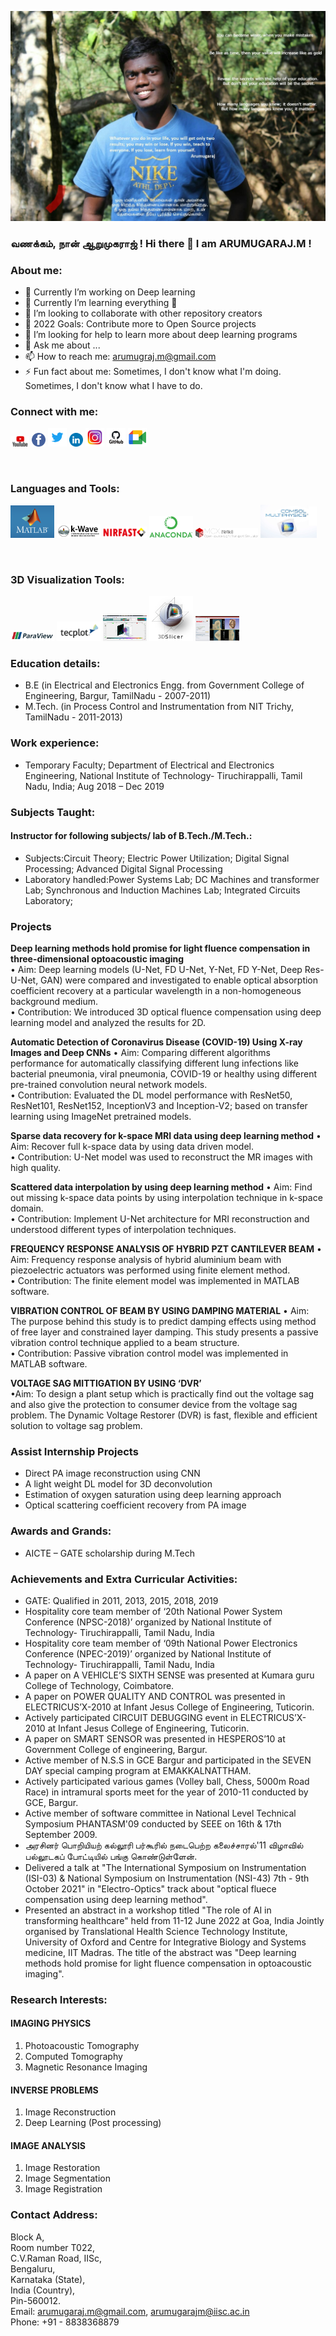 
![](Images/RAJ.jpg)
### வணக்கம், நான் ஆறுமுகராஜ் !   Hi there 👋 I am ARUMUGARAJ.M ! 

### About me:
- 🔭 Currently I’m working on Deep learning 
- 🌱 Currently I’m learning everything 🤣
- 👯 I’m looking to collaborate with other repository creators
- 🥅 2022 Goals: Contribute more to Open Source projects
- 🤔 I’m looking for help to learn more about deep learning programs
- 💬 Ask me about ...
- 📫 How to reach me: arumugraj.m@gmail.com
- ⚡ Fun fact about me: Sometimes, I don't know what I'm doing. Sometimes, I don't know what I have to do.

### Connect with me:
[<img width="30px" src="Images/YouTube-logo.png" >][youtube]
[<img width="22px" src="Images/1260673.png" >][facebook]
[<img width="30px" src="Images/logo.png" >][twitter]
[<img width="22px" src="Images/linkedin.png" >][li]
[<img width="30px" src="Images/insta.jfif" >][instagram]
[<img width="30px" src="Images/git.png" >][git]
[<img width="30px" src="Images/logo_meet.png" >][gmeet]

<br />


### Languages and Tools:

[<img width="70px" src="Images/mathlab_logo.png" >][matlab]
[<img width="70px" src="Images/k-wave_banner.png" >][kwave]
[<img width="70px" src="Images/nirfast_5.png" >][nirfast]
[<img width="70px" src="Images/Anaconda_Logo.png" >][anaconda]
[<img width="100px" src="Images/mcx18_banner.png" >][MCX]
[<img width="90px" src="Images/Comsol-Multiphysics-Free-Download.jpg" >][comsol]



<br />

### 3D Visualization Tools:
[<img width="70px" src="Images/paraview.png" >][paraview]
[<img width="70px" src="Images/tecplot.png" >][tecplot]
[<img width="70px" src="Images/volumeviewer.png" >][volumeViewer]
[<img width="70px" src="Images/3DSlicer.png" >][3DSlicer]
[<img width="70px" src="Images/NIRFASTSlicer.png" >][NIRFASTSlicer]




### Education details:
- B.E (in Electrical and Electronics Engg. from Government College of Engineering, Bargur, TamilNadu - 2007-2011)
- M.Tech. (in Process Control and Instrumentation from NIT Trichy, TamilNadu - 2011-2013)

### Work experience:
- Temporary Faculty; Department of Electrical and Electronics Engineering, National Institute of Technology- Tiruchirappalli, Tamil Nadu, India; Aug 2018 – Dec 2019

### Subjects Taught:
#### Instructor for following subjects/ lab of B.Tech./M.Tech.:
- Subjects:Circuit Theory; Electric Power Utilization; Digital Signal Processing; Advanced Digital Signal Processing
- Laboratory handled:Power Systems Lab; DC Machines and transformer Lab; Synchronous and Induction Machines Lab; Integrated Circuits Laboratory;


### Projects
**Deep learning methods hold promise for light fluence compensation in three-dimensional optoacoustic imaging**
<br />
• Aim: Deep learning models (U-Net, FD U-Net, Y-Net, FD Y-Net,
Deep Res-U-Net, GAN) were compared and investigated to enable
optical absorption coefficient recovery at a particular wavelength in a
non-homogeneous background medium.
<br />
• Contribution: We introduced 3D optical fluence compensation using
deep learning model and analyzed the results for 2D.

**Automatic Detection of Coronavirus Disease (COVID-19) Using X-ray Images and Deep CNNs**
• Aim: Comparing different algorithms performance for automatically
classifying different lung infections like bacterial pneumonia, viral
pneumonia, COVID-19 or healthy using different pre-trained
convolution neural network models.
<br />
• Contribution: Evaluated the DL model performance with ResNet50,
ResNet101, ResNet152, InceptionV3 and Inception-V2; based on
transfer learning using ImageNet pretrained models.
<br />

**Sparse data recovery for k-space MRI data using deep learning method**
• Aim: Recover full k-space data by using data driven model.
<br />
• Contribution: U-Net model was used to reconstruct the MR images
with high quality.
<br />

**Scattered data interpolation by using deep learning method**
• Aim: Find out missing k-space data points by using interpolation
technique in k-space domain.
<br />
• Contribution: Implement U-Net architecture for MRI reconstruction
and understood different types of interpolation techniques.
<br />

**FREQUENCY RESPONSE ANALYSIS OF HYBRID PZT CANTILEVER BEAM**
• Aim: Frequency response analysis of hybrid aluminium beam with piezoelectric actuators was performed using finite element method. 
<br />
• Contribution: The finite element model was implemented in MATLAB software.
<br />

**VIBRATION CONTROL OF BEAM BY USING DAMPING MATERIAL**
• Aim: The purpose behind this study is to predict damping effects using method of free layer and constrained layer damping. This study presents a passive vibration control technique applied to a beam structure.
<br />
• Contribution: Passive vibration control model was implemented in MATLAB software.
<br />

**VOLTAGE SAG MITTIGATION BY USING ‘DVR’**
<br />
•Aim: To design a plant setup which is practically find out the voltage sag and also give the protection to consumer device from the voltage sag problem. The Dynamic Voltage Restorer (DVR) is fast, flexible and efficient solution to voltage sag problem.

### Assist Internship Projects
- Direct PA image reconstruction using CNN
- A light weight DL model for 3D deconvolution
- Estimation of oxygen saturation using deep learning approach
- Optical scattering coefficient recovery from PA image




### Awards and Grands:
- AICTE – GATE scholarship during M.Tech

### Achievements and Extra Curricular Activities:
- GATE: Qualified in 2011, 2013, 2015, 2018, 2019
- Hospitality core team member of ‘20th National Power System Conference (NPSC-2018)’ organized by National Institute of Technology- Tiruchirappalli, Tamil Nadu, India
- Hospitality core team member of ‘09th National Power Electronics Conference (NPEC-2019)’ organized by National Institute of Technology- Tiruchirappalli, Tamil Nadu, India
- A paper on A VEHICLE’S SIXTH SENSE was presented at Kumara guru College of Technology, Coimbatore.
- A paper on POWER QUALITY AND CONTROL was presented in ELECTRICUS’X-2010 at Infant Jesus College of Engineering, Tuticorin.
- Actively participated CIRCUIT DEBUGGING event in ELECTRICUS’X-2010 at Infant Jesus College of Engineering, Tuticorin.
- A paper on SMART SENSOR was presented in HESPEROS’10 at Government College of engineering, Bargur.
- Active member of N.S.S in GCE Bargur and participated in the SEVEN DAY special camping program at EMAKKALNATTHAM.
- Actively participated various games (Volley ball, Chess, 5000m Road Race) in intramural sports meet for the year of 2010-11 conducted by GCE, Bargur.
- Active member of software committee in National Level Technical Symposium PHANTASM'09 conducted by SEEE on 16th & 17th September 2009.
- அரசினர் பொறியியற் கல்லூரி பர்கூரில் நடைபெற்ற கலைச்சாரல்'11 விழாவில் பல்லூடகப் போட்டியில் பங்கு கொண்டுள்ளேன்.
- Delivered a talk at "The International Symposium on Instrumentation (ISI-03) & National Symposium on Instrumentation (NSI-43) 7th - 9th October 2021" in "Electro-Optics" track about "optical fluece compensation using deep learning method".
- Presented an abstract in a workshop titled "The role of AI in transforming healthcare" held from 11-12 June 2022 at Goa, India Jointly organised by Translational Health Science Technology Institute, University of Oxford and Centre for Integrative Biology and Systems medicine, IIT Madras. The title of the abstract was "Deep learning methods hold promise for light fluence compensation in optoacoustic imaging".


### Research Interests:
#### IMAGING PHYSICS
1. Photoacoustic Tomography 
2. Computed Tomography
3. Magnetic Resonance Imaging

#### INVERSE PROBLEMS
1. Image Reconstruction
2. Deep Learning (Post processing)

#### IMAGE ANALYSIS
1. Image Restoration
2. Image Segmentation
3. Image Registration

### Contact Address:
Block A,<br />
Room number T022,<br />
C.V.Raman Road, IISc,<br />
Bengaluru,<br />
Karnataka (State),<br />
India (Country),<br />
Pin-560012.<br />
Email: arumugaraj.m@gmail.com, arumugarajm@iisc.ac.in <br />
Phone: +91 - 8838368879 <br />







</details>

[youtube]: https://www.youtube.com/channel/UC3DtesIUQKZpZOtFJ5Ftdng
[facebook]: https://www.facebook.com/arumuga.raj.52
[kwave]: http://www.k-wave.org/
[nirfast]: https://milab.host.dartmouth.edu/nirfast/
[matlab]: https://www.mathworks.com/products/matlab.html
[anaconda]: https://www.anaconda.com/products/individual
[MCX]: http://mcx.space/wiki/index.cgi?Learn#mmc
[comsol]: https://www.comsol.co.in/product-download/5.4/windows
[twitter]: https://twitter.com/Arumuga76587827?s=08
[li]: https://www.linkedin.com/in/arumugaraj-m-95b92b38/
[instagram]: https://www.instagram.com/arumuga.raj.52/
[git]: https://github.com/arumugarajm
[gmeet]: https://meet.google.com/tya-vhbz-wcq
[tecplot]: https://www.tecplot.com/
[paraview]: https://www.paraview.org/
[volumeviewer]: https://www.mathworks.com/matlabcentral/fileexchange/45050-volumeviewer
[3DSlicer]: https://www.slicer.org/
[NIRFASTSlicer]: https://milab.host.dartmouth.edu/nirfast/

